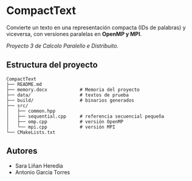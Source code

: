 # CompactText
Convierte un texto en una representación compacta (IDs de palabras) y viceversa, con versiones paralelas en **OpenMP y MPI**.

_Proyecto 3 de Calcolo Paralello e Distribuito._

## Estructura del proyecto
```
CompactText
├── README.md
├── memory.docx            # Memoria del proyecto
├── data/                  # textos de prueba
├── build/                 # binarios generados
├── src/
│   ├── common.hpp
│   ├── sequential.cpp     # referencia secuencial pequeña
│   ├── omp.cpp            # versión OpenMP
│   └── mpi.cpp            # versión MPI
└── CMakeLists.txt
```

## Autores
- Sara Liñan Heredia
- Antonio García Torres